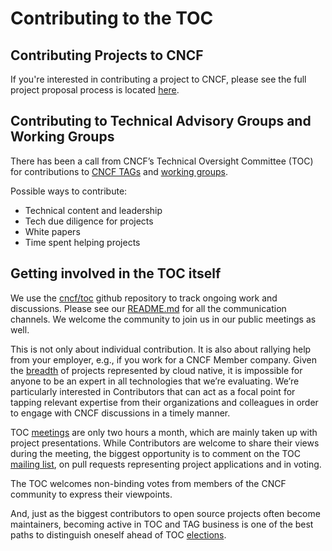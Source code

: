 # Contributing to the TOC

## Contributing Projects to CNCF

If you're interested in contributing a project to CNCF, please see the full project proposal process is located [here](https://github.com/cncf/toc/blob/main/process/project_proposals.md).

## Contributing to Technical Advisory Groups and Working Groups

There has been a call from CNCF’s Technical Oversight Committee (TOC) for contributions to [CNCF TAGs](https://github.com/cncf/toc/blob/main/tags/cncf-tags.md) and [working groups](https://github.com/cncf/toc#working-groups).

Possible ways to contribute:

* Technical content and leadership
* Tech due diligence for projects
* White papers
* Time spent helping projects

## Getting involved in the TOC itself

We use the [cncf/toc](https://github.com/cncf/toc/) github repository to track ongoing work and discussions. Please see our [README.md](https://github.com/cncf/toc#readme) for all the communication channels. We welcome the community to join us in our public meetings as well.

This is not only about individual contribution.  It is also about rallying help from your employer, e.g., if you work for a CNCF Member company. Given the [breadth](https://landscape.cncf.io/) of projects represented by cloud native, it is impossible for anyone to be an expert in all technologies that we’re evaluating. We’re particularly interested in Contributors that can act as a focal point for tapping relevant expertise from their organizations and colleagues in order to engage with CNCF discussions in a timely manner.

TOC [meetings](https://github.com/cncf/toc#meeting-time) are only two hours a month, which are mainly taken up with project presentations. While Contributors are welcome to share their views during the meeting, the biggest opportunity is to comment on the TOC [mailing list](https://github.com/cncf/toc#mailing-list), on pull requests representing project applications and in voting.

The TOC welcomes non-binding votes from members of the CNCF community to express their viewpoints.

And, just as the biggest contributors to open source projects often become maintainers, becoming active in TOC and TAG business is one of the best paths to distinguish oneself ahead of TOC [elections](https://github.com/cncf/toc/blob/main/process/election-schedule.md).
